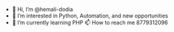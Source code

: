 - 👋 Hi, I’m @hemali-dodia
- 👀 I’m interested in Python, Automation, and new opportunities 
- 🌱 I’m currently learning PHP 
  📫 How to reach me 8779312096

<!---
hemali-dodia/hemali-dodia is a ✨ special ✨ repository because its `README.md` (this file) appears on your GitHub profile.
You can click the Preview link to take a look at your changes.
--->

